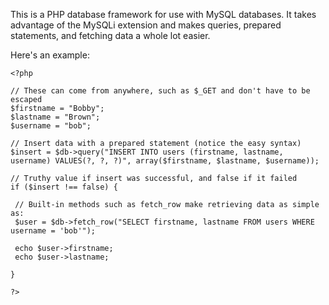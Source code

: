 This is a PHP database framework for use with MySQL databases. It takes advantage of the MySQLi extension and makes queries, prepared statements, and fetching data a whole lot easier.

Here's an example:

    <?php

    // These can come from anywhere, such as $_GET and don't have to be escaped
    $firstname = "Bobby";
    $lastname = "Brown";
    $username = "bob";

    // Insert data with a prepared statement (notice the easy syntax)
    $insert = $db->query("INSERT INTO users (firstname, lastname, username) VALUES(?, ?, ?)", array($firstname, $lastname, $username));

    // Truthy value if insert was successful, and false if it failed
    if ($insert !== false) {

     // Built-in methods such as fetch_row make retrieving data as simple as:
     $user = $db->fetch_row("SELECT firstname, lastname FROM users WHERE username = 'bob'");

     echo $user->firstname;
     echo $user->lastname;

    }

    ?>